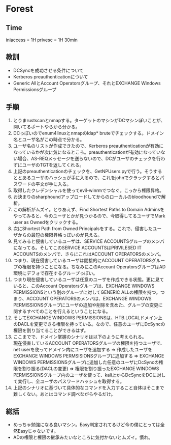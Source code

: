 # Forest

## Time

iniaccess = 1H
privesc = 1H 30min


## 教訓
- DCSyncを成功させる条件について
- Kerberos preauthenticationについて
- Generic AllとAccount Operatorsグループ、それとEXCHANGE Windows Permissionsグループ


## 手順
1. とりまrustscanとnmapする。ターゲットのマシンがDCマシンぽいことが、開いてるポートやらから分かる。
2. DCっぽいのでenum4linuxとnmapのldap* bruteでチェックする。ドメイン名とユーザ名がこの時点で分かる。
3. ユーザ名のリストが作成できたので、Kerberos preauthenticationが有効になっているかが次に気になるところ。preauthenticationが有効になっていない場合、AS-REQメッセージを送らないので、DCがユーザのチェックを行わずにユーザのTGTを返してくれる。
4. 上記のpreauthenticationのチェックを、GetNPUsers.pyで行う。そうするととあるユーザのハッシュが手に入るので、これをjohnでクラックするとパスワードの平文が手に入る。
5. 取得したクレデンシャルを使ってevil-winrmでつなぐ。こっから権限昇格。
6. お決まりのsharphoundアップロードしてからのローカルのbloodhoundで解析。
7. この解析がムズイ。とりあえず、Find Shortest Paths to Domain Adminsをやってみると、今のユーザとかが見つかるので、今取得してるユーザでMark user as Ownedをクリックする。
8. 次にShortest Path from Owned Principalsをする。これで、侵害したユーザからの最短の権限昇格っぽいのが見える。
9. 見てみると侵害しているユーザは、SERVICE ACCOUNTSグループのメンバになってる。そしてこのSERVICE ACCOUNTSはPRIVILESED IT ACCOUNTSのメンバで、さらにこれはACCOUNT OPERATORSのメンバ。
10. つまり、現在侵害しているユーザは間接的にACCOUNT OPERATORSグループの権限を持つことになる。ちなみにこのAccount OperatorsグループはAD環境にデフォで存在するグループっぽい。
11. つまり現在侵害しているユーザは任意のユーザを作成できる状態。更に見ていると、このAccount Operatorsグループは、EXCHANGE WINDOWS PERMISSIONSという別のグループに対してGENERIC ALLの権限を持つ。つまり、ACCOUNT OPERATORSのメンバは、EXCHANGE WINDOWS PERMISSIONSグループにユーザの追加や削除を含めた、グループの変更に関するすべてのことを行えるということになる。
12. そしてEXCHANGE WINDOWS PERMISSIONSは、HTB.LOCALドメイン上のDACLを変更できる権限を持っている。なので、任意のユーザにDcSyncの権限を割り当てることができるはず。
13. ここまでで、ドメイン掌握のシナリオは以下のように考えられる。  
現在侵害しているACCOUNT OPERATORSグループの権限を持つユーザで、net userを使ってドメイン内にユーザを追加する => 作成したユーザをEXCHANGE WINDOWS PERMSISIONSグループに追加する => EXCHANGE WINDOWS PERMISSIONSグループに追加した任意のユーザにDcSyncの権限を割り振る(DACLの変更) => 権限を割り振ったEXCHANGE WINDOWS PERMISSIONSグループ内のユーザを使って、kali上からDcSyncをDCに対して実行し、全ユーザのパスワードハッシュを取得する。
14. 上記のシナリオに基づいて具体的なコマンドを入力すること自体はそこまで難しくない。あとはコマンド調べながらやるだけ。

## 総括
- めっちゃ勉強になる良いマシン。Easy判定されてるけど今の僕にとっては全然Easyじゃないです。
- ADの権限と権限の継承みたいなところに気付かないとムズイ。慣れ。